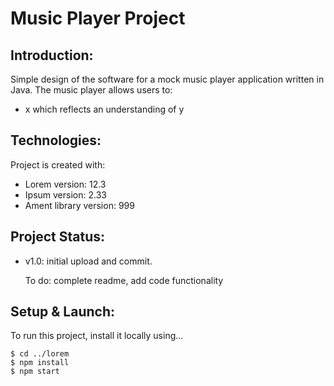# Music Player Project

## Introduction:
Simple design of the software for a mock music player application written in Java. The music player allows users to:
* x which reflects an understanding of y

## Technologies:
Project is created with:
* Lorem version: 12.3
* Ipsum version: 2.33
* Ament library version: 999

## Project Status:
* v1.0: initial upload and commit. 
 
   To do: complete readme, add code functionality

## Setup & Launch:
To run this project, install it locally using...

```
$ cd ../lorem
$ npm install
$ npm start
```
